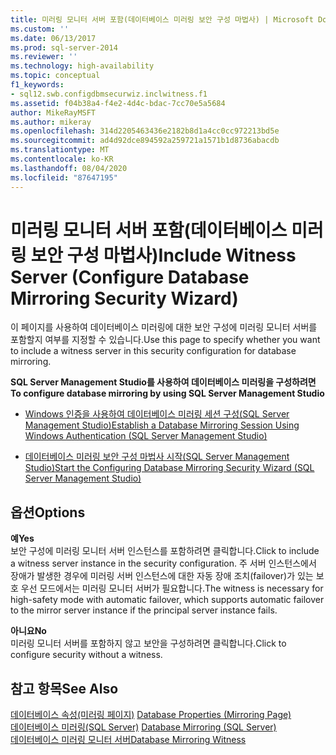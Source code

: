 ```yaml
---
title: 미러링 모니터 서버 포함(데이터베이스 미러링 보안 구성 마법사) | Microsoft Docs
ms.custom: ''
ms.date: 06/13/2017
ms.prod: sql-server-2014
ms.reviewer: ''
ms.technology: high-availability
ms.topic: conceptual
f1_keywords:
- sql12.swb.configdbmsecurwiz.inclwitness.f1
ms.assetid: f04b38a4-f4e2-4d4c-bdac-7cc70e5a5684
author: MikeRayMSFT
ms.author: mikeray
ms.openlocfilehash: 314d2205463436e2182b8d1a4cc0cc972213bd5e
ms.sourcegitcommit: ad4d92dce894592a259721a1571b1d8736abacdb
ms.translationtype: MT
ms.contentlocale: ko-KR
ms.lasthandoff: 08/04/2020
ms.locfileid: "87647195"
---
```

# <a name="include-witness-server-configure-database-mirroring-security-wizard"></a><span data-ttu-id="c8fef-102">미러링 모니터 서버 포함(데이터베이스 미러링 보안 구성 마법사)</span><span class="sxs-lookup"><span data-stu-id="c8fef-102">Include Witness Server (Configure Database Mirroring Security Wizard)</span></span>
  <span data-ttu-id="c8fef-103">이 페이지를 사용하여 데이터베이스 미러링에 대한 보안 구성에 미러링 모니터 서버를 포함할지 여부를 지정할 수 있습니다.</span><span class="sxs-lookup"><span data-stu-id="c8fef-103">Use this page to specify whether you want to include a witness server in this security configuration for database mirroring.</span></span>  
  
 <span data-ttu-id="c8fef-104">**SQL Server Management Studio를 사용하여 데이터베이스 미러링을 구성하려면**</span><span class="sxs-lookup"><span data-stu-id="c8fef-104">**To configure database mirroring by using SQL Server Management Studio**</span></span>  
  
-   [<span data-ttu-id="c8fef-105">Windows 인증을 사용하여 데이터베이스 미러링 세션 구성&#40;SQL Server Management Studio&#41;</span><span class="sxs-lookup"><span data-stu-id="c8fef-105">Establish a Database Mirroring Session Using Windows Authentication &#40;SQL Server Management Studio&#41;</span></span>](establish-database-mirroring-session-windows-authentication.md)  
  
-   [<span data-ttu-id="c8fef-106">데이터베이스 미러링 보안 구성 마법사 시작&#40;SQL Server Management Studio&#41;</span><span class="sxs-lookup"><span data-stu-id="c8fef-106">Start the Configuring Database Mirroring Security Wizard &#40;SQL Server Management Studio&#41;</span></span>](start-the-configuring-database-mirroring-security-wizard.md)  
  
## <a name="options"></a><span data-ttu-id="c8fef-107">옵션</span><span class="sxs-lookup"><span data-stu-id="c8fef-107">Options</span></span>  
 <span data-ttu-id="c8fef-108">**예**</span><span class="sxs-lookup"><span data-stu-id="c8fef-108">**Yes**</span></span>  
 <span data-ttu-id="c8fef-109">보안 구성에 미러링 모니터 서버 인스턴스를 포함하려면 클릭합니다.</span><span class="sxs-lookup"><span data-stu-id="c8fef-109">Click to include a witness server instance in the security configuration.</span></span> <span data-ttu-id="c8fef-110">주 서버 인스턴스에서 장애가 발생한 경우에 미러링 서버 인스턴스에 대한 자동 장애 조치(failover)가 있는 보호 우선 모드에서는 미러링 모니터 서버가 필요합니다.</span><span class="sxs-lookup"><span data-stu-id="c8fef-110">The witness is necessary for high-safety mode with automatic failover, which supports automatic failover to the mirror server instance if the principal server instance fails.</span></span>  
  
 <span data-ttu-id="c8fef-111">**아니요**</span><span class="sxs-lookup"><span data-stu-id="c8fef-111">**No**</span></span>  
 <span data-ttu-id="c8fef-112">미러링 모니터 서버를 포함하지 않고 보안을 구성하려면 클릭합니다.</span><span class="sxs-lookup"><span data-stu-id="c8fef-112">Click to configure security without a witness.</span></span>  
  
## <a name="see-also"></a><span data-ttu-id="c8fef-113">참고 항목</span><span class="sxs-lookup"><span data-stu-id="c8fef-113">See Also</span></span>  
 <span data-ttu-id="c8fef-114">[데이터베이스 속성&#40;미러링 페이지&#41;](../../relational-databases/databases/database-properties-mirroring-page.md) </span><span class="sxs-lookup"><span data-stu-id="c8fef-114">[Database Properties &#40;Mirroring Page&#41;](../../relational-databases/databases/database-properties-mirroring-page.md) </span></span>  
 <span data-ttu-id="c8fef-115">[데이터베이스 미러링&#40;SQL Server&#41;](database-mirroring-sql-server.md) </span><span class="sxs-lookup"><span data-stu-id="c8fef-115">[Database Mirroring &#40;SQL Server&#41;](database-mirroring-sql-server.md) </span></span>  
 [<span data-ttu-id="c8fef-116">데이터베이스 미러링 모니터 서버</span><span class="sxs-lookup"><span data-stu-id="c8fef-116">Database Mirroring Witness</span></span>](database-mirroring-witness.md)  
  
  
